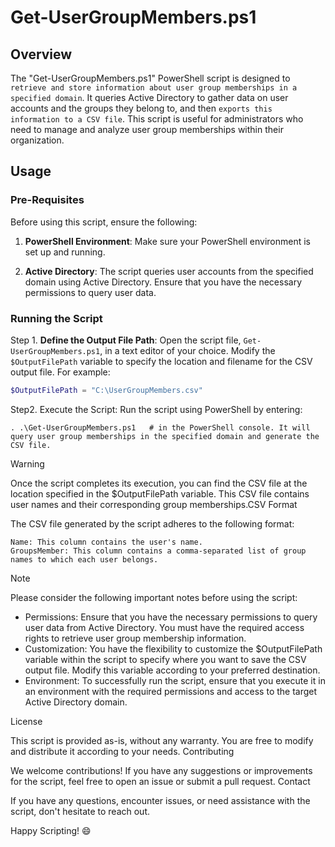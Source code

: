 # Get-UserGroupMembers.ps1

## Overview

The "Get-UserGroupMembers.ps1" PowerShell script is designed to `retrieve and store information about user group memberships in a specified domain`. It queries Active Directory to gather data on user accounts and the groups they belong to, and then `exports this information to a CSV file`. This script is useful for administrators who need to manage and analyze user group memberships within their organization.

## Usage

### Pre-Requisites

Before using this script, ensure the following:

1. **PowerShell Environment**: Make sure your PowerShell environment is set up and running.

2. **Active Directory**: The script queries user accounts from the specified domain using Active Directory. Ensure that you have the necessary permissions to query user data.

### Running the Script

Step 1. **Define the Output File Path**: Open the script file, `Get-UserGroupMembers.ps1`, in a text editor of your choice. Modify the `$OutputFilePath` variable to specify the location and filename for the CSV output file. For example:

   ```powershell
   $OutputFilePath = "C:\UserGroupMembers.csv"
   ```

Step2. Execute the Script: Run the script using PowerShell by entering:
```
. .\Get-UserGroupMembers.ps1   # in the PowerShell console. It will query user group memberships in the specified domain and generate the CSV file.
```
>[!warning]
>Once the script completes its execution, you can find the CSV file at the location specified in the $OutputFilePath variable.
>This CSV file contains user names and their corresponding group memberships.CSV Format



The CSV file generated by the script adheres to the following format:

    Name: This column contains the user's name.
    GroupsMember: This column contains a comma-separated list of group names to which each user belongs.

>[!Note]
>Please consider the following important notes before using the script:
> - Permissions: Ensure that you have the necessary permissions to query user data from Active Directory. You must have the required access rights to retrieve user group membership information.
> - Customization: You have the flexibility to customize the $OutputFilePath variable within the script to specify where you want to save the CSV output file. Modify this variable according to your preferred destination.
> - Environment: To successfully run the script, ensure that you execute it in an environment with the required permissions and access to the target Active Directory domain.


License

This script is provided as-is, without any warranty. You are free to modify and distribute it according to your needs.
Contributing

We welcome contributions! If you have any suggestions or improvements for the script, feel free to open an issue or submit a pull request.
Contact

If you have any questions, encounter issues, or need assistance with the script, don't hesitate to reach out.

Happy Scripting! 😄
